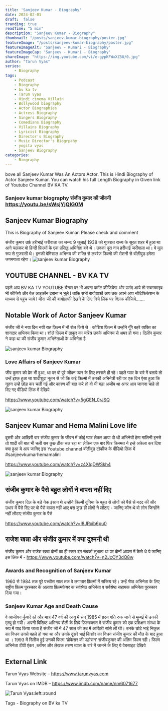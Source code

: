 ```yaml
---
title: 'Sanjeev Kumar - Biography'
date: 2024-02-01 
draft:  false   
tranding: true  
readTime: "5 min"
description: "Sanjeev Kumar - Biography"
thumbnail: "/posts/sanjeev-kumar-biography/poster.jpg"
featureImage: "/posts/sanjeev-kumar-biography/poster.jpg"
featureImageAlt: 'Sanjeev - Kumari - Biography' 
featureImageCap: 'Sanjeev - Kumari - Biography'
shareImage: "https://img.youtube.com/vi/e-gypKFWxXZ5U/0.jpg"
author: "Tarun Vyas"
series:
    - Biography
tags:
    - Podcast
    - Biography
    - bv ka tv
    - Tarun vyas
    - Hindi cinema Villain 
    - Bollywood biography
    - Actor Biographies
    - Actress Biography 
    - Singers Biography
    - Comedians Biography
    - Villains Biography
    - Lyricist Biography
    - Director's Biography
    - Music Director's Biogrpahy
    - yogita vyas 
    - Sanjeev Biography
categories:
    - Biography
---
```

bove all Sanjeev Kumar Was An Actors Actor.
This is Hindi Biography of Actor Sanjeev Kumar.
You can watch his full Length Biography in Given link of Youtube Channel BV KA TV.

### Sanjeev kumar biography संजीव कुमार की जीवनी https://youtu.be/sWsjYjQIG0M

## Sanjeev Kumar Biography
This is Biography of Sanjeev Kumar. Please check and comment

संजीव कुमार उर्फ़  हरीभाई जरीवाला का जन्म: 9 जुलाई 1938 को गुजरात राज्य के सूरत शहर में हुआ था
आगे चलकर वो हिन्दी फ़िल्मों के एक प्रसिद्ध अभिनेता बने थे। उनका पूरा नाम हरीभाई जरीवाला था।
वे मूल रूप से गुजराती थे। इनकी  बेमिसाल अभिनय की शक्ति से लबरेज़ फिल्मो  की रोशनी से
बॉलीवुड हमेशा जगमगाता रहेगा।
![sanjeev kumar Biography](/posts/sanjeev-kumar-biography/Dilip_kumar_sanjeev_kumar.jpg)

## YOUTUBE CHANNEL - BV KA TV
पहले आप BV KA TV YOUTUBE चैनल पर भी अपना कमेंट कीजियेगा और पसंद आये तो सब्सक्राइब भी कीजिये और बेल आइकॉन दबाना न भूले I
ताकि सभी बायोग्राफी आप तक अपने आप नोटिफिकेशन के माध्यम से पहुंच जाये I
मीना जी की बायोग्राफी देखने के लिए निचे लिंक पर क्लिक कीजिये…….

## Notable Work of Actor Sanjeev Kumar 
संजीव जी ने  नया दिन नयी रात फ़िल्म में नौ रोल किये थे।
कोशिश फ़िल्म में उन्होंने गूँगे बहरे व्यक्ति का शानदार अभिनय किया था।
शोले फ़िल्म में ठाकुर का चरित्र उनके अभिनय से अमर हो गया।
दिलीप कुमार ने कहा था की संजीव कुमार अभिनेताओं के अभिनेता है

![sanjeev kumar Biography](/posts/sanjeev-kumar-biography/Sanjeev_kumar_nutan.jpg)
### Love Affairs of Sanjeev Kumar
जीव कुमार को प्रेम भी हुआ, था पर वो पूरे जीवन प्यार के लिए तरसते ही रहे I
पहले प्यार के बारे में बताये तो उन्हें इश्क़ हुआ था शादीशुदा नूतन से जो कि कई फिल्मो में उनकी अभिनेत्री रही
पर एक दिन ऐसा हुआ कि नूतन उन्हें छोड़ कर चली गई और कारण की बात करे तो वो भी बड़ा अजीब था
अगर आप जानना चाहे तो दिए गए वीडियो लिंक में देखिये 

https://www.youtube.com/watch?v=5gGEN_0rJSQ

![sanjeev kumar Biography](/posts/sanjeev-kumar-biography/Sanjeev_kumar_hema_malini.jpg)
## Sanjeev Kumar and Hema Malini Love life
दूसरी और आखिरी बार संजीव कुमार के जीवन में कोई प्यार लेकर आया 
वो थी अभिनेत्री हेमा मालिनी इनसे तो शादी की बात भी चली सब कुछ ठीक चल रहा था
लेकिन एक बार फिर किस्मत ने इन्हे अकेला कर दिया
क्या हुआ ये आप जानिए इस Youtube channel बॉलीवुड टॉकीज के  वीडियो लिंक में #sanjeevkumarhemamalini

https://www.youtube.com/watch?v=z4XlqDWSkh4

![sanjeev kumar Biography](/posts/sanjeev-kumar-biography/Sanjeev_kumar.jpg)

## संजीव कुमार के पैसे बहुत लोगों ने वापस नहीं दिए 

संजीव कुमार दिल के बड़े नेक इंसान थे उन्होंने फिल्मी दुनिया के बहुत से लोगों को पैसे से मदद की और उधार में पैसे दिए 
पर वो पैसे वापस नहीं आए बस कुछ ही लोगों ने लौटाए - जानिए कौन थे वो लोग जिन्होंने नहीं लौटाए संजीव कुमार के पैसे 

https://www.youtube.com/watch?v=I8JRxib6pu0

## राजेश खन्ना और संजीव कुमार में क्या दुश्मनी थी 
संजीव कुमार और राजेश खन्ना दोनों का ही स्टार दम सबको लुभाता था पर दोनों आपस में कैसे थे ये जानिए 
इस लिंक में - https://www.youtube.com/watch?v=n2JcOY3dQ8w

### Awards and Recognition of Sanjeev Kumar
1960 से 1984 तक पूरे पच्चीस साल तक वे लगातार फ़िल्मों में सक्रिय रहे।
उन्हें श्रेष्ठ अभिनेता के लिए राष्ट्रीय फ़िल्म पुरस्कार के अलावा
फ़िल्मफ़ेयर क सर्वश्रेष्ठ अभिनेता व सर्वश्रेष्ठ सहायक अभिनेता पुरस्कार दिया गया।

### Sanjeev Kumar Age and Death Cause

वे आजीवन कुँवारे रहे और मात्र 47 वर्ष की आयु में सन् 1985 में हृदय गति रुक जाने से मुम्बई में उनकी मृत्यु हो गयी।
 अपनी विशिष्ट अभिनय शैली के लिये फ़िल्मजगत में संजीव कुमार को एक प्रशिक्षण संस्था के रूप में याद किया जाता है 
संजीव जी ने 47 साल की उम्र में आखिरी सांसे लीं थी। उनके छोटे भाई निकुल का निधन उनसे पहले हो गया था
और उनके दूसरे भाई किशोर का निधन संजीव कुमार की मौत के बाद हुआ था ।
1993 में रिलीज हुई उनकी फिल्म ‘प्रोफेसर की पडो़सन’ संजीवकुमार की अंतिम फिल्म रही।
फिल्म अभिनेता टीवी एंकर ,ब्लॉगर और लेखक तरुण व्यास के बारे में जानने के लिए ये वेबसाइट देखिये

## External Link
Tarun Vyas Website – https://www.tarunvyas.com

Tarun Vyas on IMDB – https://www.imdb.com/name/nm6071677


![Tarun Vyas:left::round](/images/profile.png)

Tags -  Biography on BV ka TV 